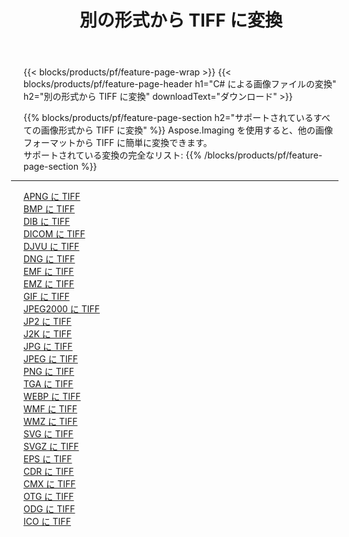 ﻿---
title: 別の形式から TIFF に変換 
weight: 3920
url: /ja/net/conversion/to/tiff 
lang: ja
langdirlevel: 2
locales: zh-hans,ja,it,ru,de,es,fr,nl,id,lt,pl,pt,vi,tr,ko,zh-hant,ar,hi,th,sv,cs,uk,he
description: Aspose.Imaging を使用すると、別のフォーマットから TIFF に簡単に変換できます
---

{{< blocks/products/pf/feature-page-wrap >}}
{{< blocks/products/pf/feature-page-header h1="C# による画像ファイルの変換" h2="別の形式から TIFF に変換" downloadText="ダウンロード" >}}


{{% blocks/products/pf/feature-page-section  h2="サポートされているすべての画像形式から TIFF に変換" %}}
Aspose.Imaging を使用すると、他の画像フォーマットから TIFF に簡単に変換できます。
<br/>
サポートされている変換の完全なリスト:
{{% /blocks/products/pf/feature-page-section %}}
<div class="container-fluid productfamilypage bg-gray">
    <div class="convertypes bg-gray agp-content section">
        <div class="container">
		<hr style="margin-left:-20px;"/>
		<div class="row other-converters">
		    <div class='col-md-2 other-converter remove-lp remove-rp'><a href="/imaging/ja/net/conversion/apng-to-tiff" >APNG に TIFF</a></div>
<div class='col-md-2 other-converter remove-lp remove-rp'><a href="/imaging/ja/net/conversion/bmp-to-tiff" >BMP に TIFF</a></div>
<div class='col-md-2 other-converter remove-lp remove-rp'><a href="/imaging/ja/net/conversion/dib-to-tiff" >DIB に TIFF</a></div>
<div class='col-md-2 other-converter remove-lp remove-rp'><a href="/imaging/ja/net/conversion/dicom-to-tiff" >DICOM に TIFF</a></div>
<div class='col-md-2 other-converter remove-lp remove-rp'><a href="/imaging/ja/net/conversion/djvu-to-tiff" >DJVU に TIFF</a></div>
<div class='col-md-2 other-converter remove-lp remove-rp'><a href="/imaging/ja/net/conversion/dng-to-tiff" >DNG に TIFF</a></div>
<div class='col-md-2 other-converter remove-lp remove-rp'><a href="/imaging/ja/net/conversion/emf-to-tiff" >EMF に TIFF</a></div>
<div class='col-md-2 other-converter remove-lp remove-rp'><a href="/imaging/ja/net/conversion/emz-to-tiff" >EMZ に TIFF</a></div>
<div class='col-md-2 other-converter remove-lp remove-rp'><a href="/imaging/ja/net/conversion/gif-to-tiff" >GIF に TIFF</a></div>
<div class='col-md-2 other-converter remove-lp remove-rp'><a href="/imaging/ja/net/conversion/jpeg2000-to-tiff" >JPEG2000 に TIFF</a></div>
<div class='col-md-2 other-converter remove-lp remove-rp'><a href="/imaging/ja/net/conversion/jp2-to-tiff" >JP2 に TIFF</a></div>
<div class='col-md-2 other-converter remove-lp remove-rp'><a href="/imaging/ja/net/conversion/j2k-to-tiff" >J2K に TIFF</a></div>
<div class='col-md-2 other-converter remove-lp remove-rp'><a href="/imaging/ja/net/conversion/jpg-to-tiff" >JPG に TIFF</a></div>
<div class='col-md-2 other-converter remove-lp remove-rp'><a href="/imaging/ja/net/conversion/jpeg-to-tiff" >JPEG に TIFF</a></div>
<div class='col-md-2 other-converter remove-lp remove-rp'><a href="/imaging/ja/net/conversion/png-to-tiff" >PNG に TIFF</a></div>
<div class='col-md-2 other-converter remove-lp remove-rp'><a href="/imaging/ja/net/conversion/tga-to-tiff" >TGA に TIFF</a></div>
<div class='col-md-2 other-converter remove-lp remove-rp'><a href="/imaging/ja/net/conversion/webp-to-tiff" >WEBP に TIFF</a></div>
<div class='col-md-2 other-converter remove-lp remove-rp'><a href="/imaging/ja/net/conversion/wmf-to-tiff" >WMF に TIFF</a></div>
<div class='col-md-2 other-converter remove-lp remove-rp'><a href="/imaging/ja/net/conversion/wmz-to-tiff" >WMZ に TIFF</a></div>
<div class='col-md-2 other-converter remove-lp remove-rp'><a href="/imaging/ja/net/conversion/svg-to-tiff" >SVG に TIFF</a></div>
<div class='col-md-2 other-converter remove-lp remove-rp'><a href="/imaging/ja/net/conversion/svgz-to-tiff" >SVGZ に TIFF</a></div>
<div class='col-md-2 other-converter remove-lp remove-rp'><a href="/imaging/ja/net/conversion/eps-to-tiff" >EPS に TIFF</a></div>
<div class='col-md-2 other-converter remove-lp remove-rp'><a href="/imaging/ja/net/conversion/cdr-to-tiff" >CDR に TIFF</a></div>
<div class='col-md-2 other-converter remove-lp remove-rp'><a href="/imaging/ja/net/conversion/cmx-to-tiff" >CMX に TIFF</a></div>
<div class='col-md-2 other-converter remove-lp remove-rp'><a href="/imaging/ja/net/conversion/otg-to-tiff" >OTG に TIFF</a></div>
<div class='col-md-2 other-converter remove-lp remove-rp'><a href="/imaging/ja/net/conversion/odg-to-tiff" >ODG に TIFF</a></div>
<div class='col-md-2 other-converter remove-lp remove-rp'><a href="/imaging/ja/net/conversion/ico-to-tiff" >ICO に TIFF</a></div>
                </div>
        </div>
    </div>
</div>
<br/>

